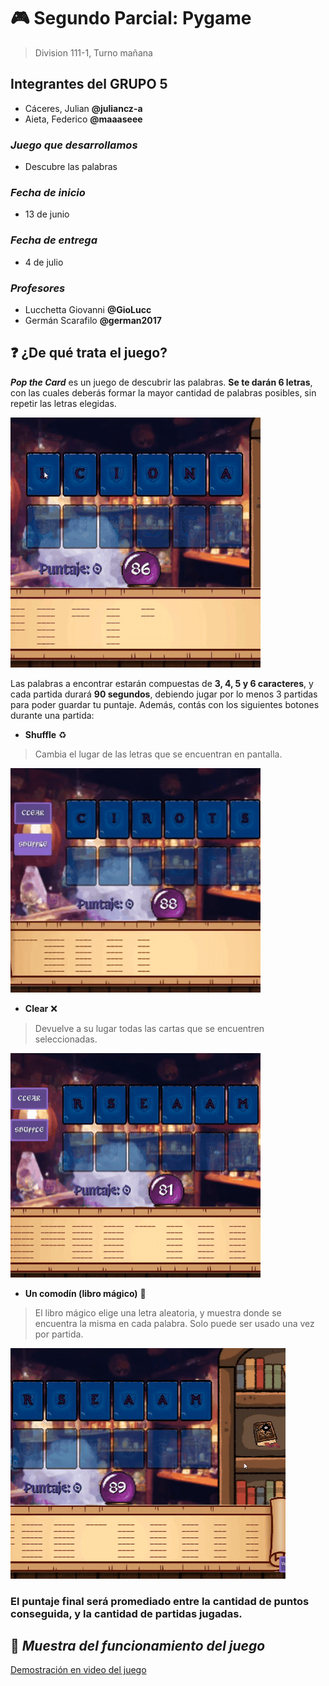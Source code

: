 # :video_game: **Segundo Parcial: Pygame**

> Division 111-1, Turno mañana

## Integrantes del GRUPO 5

* Cáceres, Julian  **@juliancz-a**
* Aieta, Federico  **@maaaseee**

### _Juego que desarrollamos_

* Descubre las palabras

### _Fecha de inicio_

* 13 de junio

### _Fecha de entrega_

* 4 de julio

### _Profesores_

* Lucchetta Giovanni  **@GioLucc**
* Germán Scarafilo  **@german2017**

## :question: ¿De qué trata el juego?

**_Pop the Card_** es un juego de descubrir las palabras. **Se te darán 6 letras**, con las cuales deberás formar la mayor cantidad de palabras posibles, sin repetir las letras elegidas.

![Selection Gif](https://github.com/juliancz-a/SP_GRUPO_5_Pygame/blob/1992f68d66814a3d8581650e804d92cb8789324d/code/data/markdown/selection_gif.gif)

Las palabras a encontrar estarán compuestas de **3, 4, 5 y 6 caracteres**, y cada partida durará **90 segundos**, debiendo jugar por lo menos 3 partidas para poder guardar tu puntaje.
Además, contás con los siguientes botones durante una partida:

* **Shuffle** :recycle:

> Cambia el lugar de las letras que se encuentran en pantalla.

![Shuffle button Gif](https://github.com/juliancz-a/SP_GRUPO_5_Pygame/blob/1992f68d66814a3d8581650e804d92cb8789324d/code/data/markdown/shuffle_button.gif)

* **Clear** :x:

> Devuelve a su lugar todas las cartas que se encuentren seleccionadas.

![Clear_button Gif](https://github.com/juliancz-a/SP_GRUPO_5_Pygame/blob/1992f68d66814a3d8581650e804d92cb8789324d/code/data/markdown/clear_button.gif)

* **Un comodín (libro mágico)** :orange_book:

> El libro mágico elige una letra aleatoria, y muestra donde se encuentra la misma en cada palabra. Solo puede ser usado una vez por partida.

![Comodín Gif](https://github.com/juliancz-a/SP_GRUPO_5_Pygame/blob/1992f68d66814a3d8581650e804d92cb8789324d/code/data/markdown/comodin_button.gif)

### **El puntaje final será promediado entre la cantidad de puntos conseguida, y la cantidad de partidas jugadas.**

## :link: _Muestra del funcionamiento del juego_

[Demostración en video del juego](https://youtu.be/WkvM0X5AUk0)
